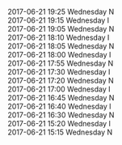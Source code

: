 2017-06-21 19:25 Wednesday  N  
2017-06-21 19:15 Wednesday  I  
2017-06-21 19:05 Wednesday  N  
2017-06-21 18:10 Wednesday  I  
2017-06-21 18:05 Wednesday  N  
2017-06-21 18:00 Wednesday  I  
2017-06-21 17:55 Wednesday  N  
2017-06-21 17:30 Wednesday  I  
2017-06-21 17:20 Wednesday  N  
2017-06-21 17:00 Wednesday  I  
2017-06-21 16:45 Wednesday  N  
2017-06-21 16:40 Wednesday  I  
2017-06-21 16:30 Wednesday  N  
2017-06-21 15:20 Wednesday  I  
2017-06-21 15:15 Wednesday  N  
